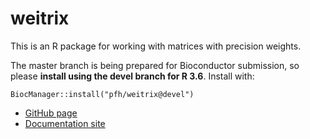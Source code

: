 # weitrix

This is an R package for working with matrices with precision weights.

The master branch is being prepared for Bioconductor submission, so please **install using the devel branch for R 3.6**. Install with:

```
BiocManager::install("pfh/weitrix@devel")
```

* [GitHub page](https://github.com/pfh/weitrix)
* [Documentation site](http://logarithmic.net/weitrix/)

